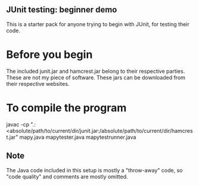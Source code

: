 JUnit testing: beginner demo
---------------------------
This is a starter pack for anyone trying to begin with JUnit, for testing their code.

# Before you begin
The included junit.jar and hamcrest.jar belong to their respective parties. These are not my piece of software. These jars can be downloaded from their respective websites.

# To compile the program
javac -cp ".:<absolute/path/to/current/dir/junit.jar:/absolute/path/to/current/dir/hamcrest.jar" mapy.java mapytester.java mapytestrunner.java

## Note
The Java code included in this setup is mostly a "throw-away" code, so "code quality" and comments are mostly omitted. 
